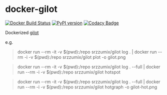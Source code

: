 # docker-gilot

[![Docker Build Status](https://img.shields.io/docker/cloud/build/srzzumix/gilot.svg)](https://hub.docker.com/r/srzzumix/gilot/)
[![PyPI version](https://badge.fury.io/py/gilot.svg)](https://badge.fury.io/py/gilot)
[![Codacy Badge](https://api.codacy.com/project/badge/Grade/264f631b3aa942ddaf2f683987b540e5)](https://app.codacy.com/manual/srz-zumix/docker-gilot?utm_source=github.com&utm_medium=referral&utm_content=srz-zumix/docker-gilot&utm_campaign=Badge_Grade_Settings)

Dockerized [gilot](https://github.com/hirokidaichi/gilot)

e.g.

> docker run --rm -it -v $(pwd):/repo srzzumix/gilot log . | docker run --rm -i -v $(pwd):/repo srzzumix/gilot plot -o gilot.png

> docker run --rm -it -v $(pwd):/repo srzzumix/gilot log . --full | docker run --rm -i -v $(pwd):/repo srzzumix/gilot hotspot

> docker run --rm -it -v $(pwd):/repo srzzumix/gilot log . --full | docker run --rm -i -v $(pwd):/repo srzzumix/gilot hotgraph -o gilot-hot.png
